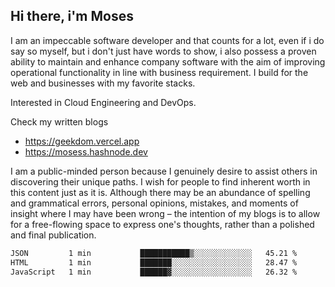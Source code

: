 ## Hi there, i'm Moses

I am an impeccable software developer and that counts for a lot, even if i do say so myself, but i don't just have words to show, i also possess a proven ability to maintain and enhance company software with the aim of improving operational functionality in line with business requirement. I build for the web and businesses with my favorite stacks.

Interested in Cloud Engineering and DevOps.

Check my written blogs
- https://geekdom.vercel.app
- https://mosess.hashnode.dev
  
I am a public-minded person because I genuinely desire to assist others in discovering their unique paths. I wish for people to find inherent worth in this content just as it is. Although there may be an abundance of spelling and grammatical errors, personal opinions, mistakes, and moments of insight where I may have been wrong – the intention of my blogs is to allow for a free-flowing space to express one's thoughts, rather than a polished and final publication.
<!--START_SECTION:waka-->

```txt
JSON         1 min           ███████████▒░░░░░░░░░░░░░   45.21 %
HTML         1 min           ███████░░░░░░░░░░░░░░░░░░   28.47 %
JavaScript   1 min           ██████▓░░░░░░░░░░░░░░░░░░   26.32 %
```

<!--END_SECTION:waka-->
